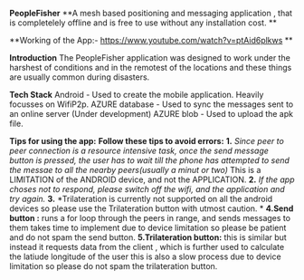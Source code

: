 **PeopleFisher**
**A mesh based positioning and messaging application , that is completelely offline and is free to use without any installation cost. **

**Working of the App:- https://www.youtube.com/watch?v=ptAid6plkws **

**Introduction**
The PeopleFisher application was designed to work under the harshest of conditions and in the remotest of the locations and these things are usually common during disasters.

**Tech Stack**
Android - Used to create the mobile application. Heavily focusses on WifiP2p.
AZURE database - Used to sync the messages sent to an online server (Under development)
AZURE blob - Used to upload the apk file.

**Tips for using the app:**
**Follow these tips to avoid errors:**
**1.** *Since peer to peer connection is a resource intensive task, 
        once the send message button is pressed, the user has to wait till the phone has attempted to send the messae to all           the nearby peers(usually a minut or two)* 
        This is a LIMITATION of the ANDROID device, and not the APPLICATION. 
**2.**  *If the app choses not to respond, please switch off the wifi, and the application and try again.* 
**3.**   *Trilateration is currently not supported on all the android devices so please use the Trilateration button with                 utmost caution. * 
**4.Send button :**  runs a for loop through the peers in range, and sends messages to them
                  takes time to implement due to device limitation so please be patient and do not spam the send button.
**5.Trilateration button:**  this is similar but instead it requests data from the client , which is further used to calculate                               the latiude longitude of the user this is also a slow process due to device limitation so please                               do not spam the trilateration button.
